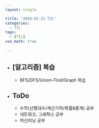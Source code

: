 ```yaml
---
layout: single

title: "2020-01-21 TIL"
categories:
  - TIL
tags:
  - [TIL]
use_math: true
 
---
```




- ## [알고리즘] 복습

  - BFS/DFS/Union-Find/Graph 복습
  



- ## ToDo

  - 수학(선형대수/계산기하/확률&통계) 공부
  - 네트워크, 그래픽스 공부
  - 머신러닝 공부
